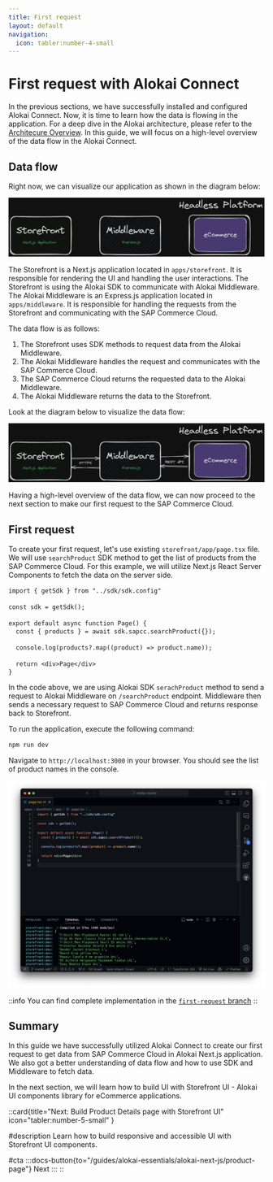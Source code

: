 ```yaml
---
title: First request
layout: default
navigation:
  icon: tabler:number-4-small
---
```


# First request with Alokai Connect

In the previous sections, we have successfully installed and configured Alokai Connect. Now, it is time to learn how the data is flowing in the application. For a deep dive in the Alokai architecture, please refer to the [Architecure Overview](/general/basics/architecture). In this guide, we will focus on a high-level overview of the data flow in the Alokai Connect.

## Data flow

Right now, we can visualize our application as shown in the diagram below:

![Alokai Application](./images/alokai-app-1.webp)

The Storefront is a Next.js application located in `apps/storefront`. It is responsible for rendering the UI and handling the user interactions. The Storefront is using the Alokai SDK to communicate with Alokai Middleware. The Alokai Middleware is an Express.js application located in `apps/middleware`. It is responsible for handling the requests from the Storefront and communicating with the SAP Commerce Cloud.

The data flow is as follows:

1. The Storefront uses SDK methods to request data from the Alokai Middleware.
2. The Alokai Middleware handles the request and communicates with the SAP Commerce Cloud.
3. The SAP Commerce Cloud returns the requested data to the Alokai Middleware.
4. The Alokai Middleware returns the data to the Storefront.

Look at the diagram below to visualize the data flow:

![Alokai Data Flow](./images/alokai-app-2.webp)

Having a high-level overview of the data flow, we can now proceed to the next section to make our first request to the SAP Commerce Cloud.

## First request

To create your first request, let's use existing `storefront/app/page.tsx` file. We will use `searchProduct` SDK method to get the list of products from the SAP Commerce Cloud. For this example, we will utilize Next.js React Server Components to fetch the data on the server side.

```tsx
import { getSdk } from "../sdk/sdk.config"

const sdk = getSdk();

export default async function Page() {
  const { products } = await sdk.sapcc.searchProduct({});

  console.log(products?.map((product) => product.name));

  return <div>Page</div>
}
```

In the code above, we are using Alokai SDK `serachProduct` method to send a request to Alokai Middleware on `/searchProduct` endpoint. Middleware then sends a necessary request to SAP Commerce Cloud and returns response back to Storefront.

To run the application, execute the following command:

```bash
npm run dev
```

Navigate to `http://localhost:3000` in your browser. You should see the list of product names in the console.

![First Request](./images/alokai-app-3.webp)

::info
You can find complete implementation in the [`first-request` branch](https://github.com/vuestorefront-community/nextjs-starter/tree/first-request)
::

## Summary

In this guide we have successfully utilized Alokai Connect to create our first request to get data from SAP Commerce Cloud in Alokai Next.js application. We also got a better understanding of data flow and how to use SDK and Middleware to fetch data. 

In the next section, we will learn how to build UI with Storefront UI - Alokai UI components library for eCommerce applications.

::card{title="Next: Build Product Details page with Storefront UI" icon="tabler:number-5-small" }

#description
Learn how to build responsive and accessible UI with Storefront UI components.

#cta
:::docs-button{to="/guides/alokai-essentials/alokai-next-js/product-page"}
Next
:::
::